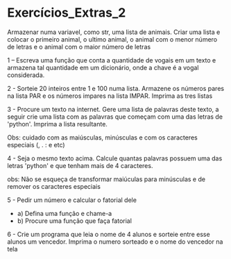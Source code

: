 # Exercícios_Extras_2

Armazenar numa variavel, como str, uma lista de animais. Criar uma lista e colocar o primeiro animal, o ultimo animal, o animal com o menor número de letras e o animal com o maior número de letras

1 – Escreva uma função que conta a quantidade de vogais em um
texto e armazena tal quantidade em um dicionário, onde a
chave é a vogal considerada.

2 - Sorteie 20 inteiros entre 1 e 100 numa lista. Armazene os números pares na lista PAR e os números impares na lista IMPAR. Imprima as tres listas

3 - Procure um texto na internet. Gere uma lista de palavras deste texto, a seguir crie uma lista com as palavras que começam com uma das letras de 'python'. Imprima a lista resultante. 

Obs: cuidado com as maiúsculas, minúsculas e com os caracteres especiais (, . : e etc)

4 - Seja o mesmo texto acima. Calcule quantas palavras possuem uma das letras 'python' e que tenham mais de 4 caracteres. 

obs: Não se esqueça de transformar maiúculas para minúsculas e de remover os caracteres especiais

5 - Pedir um número e calcular o fatorial dele
 - a) Defina uma função e chame-a
 - b) Procure uma função que faça fatorial
    
6 - Crie um programa que leia o nome de 4 alunos e sorteie entre esse alunos um vencedor. Imprima o numero sorteado e o nome do vencedor na tela
